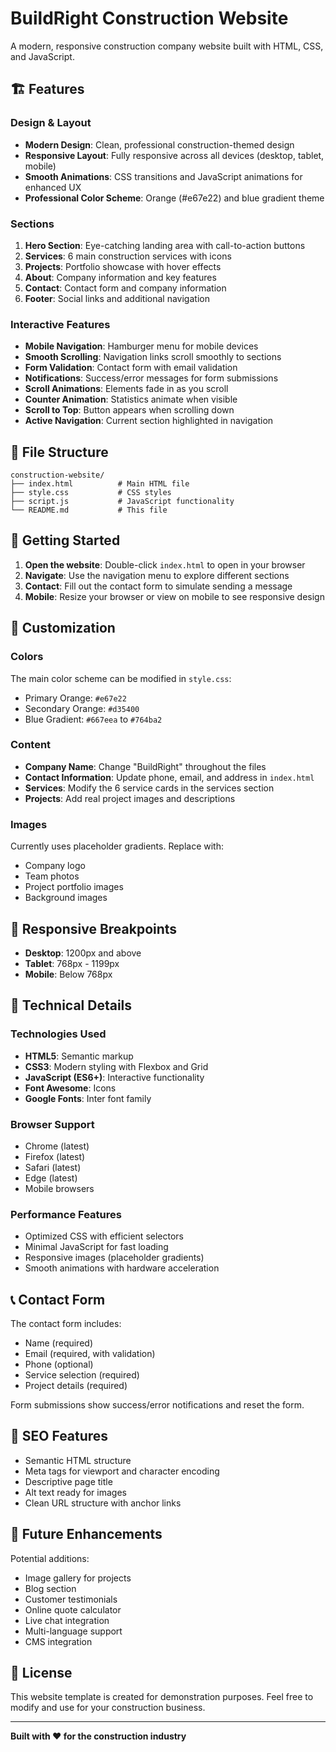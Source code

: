 # BuildRight Construction Website

A modern, responsive construction company website built with HTML, CSS, and JavaScript.

## 🏗️ Features

### Design & Layout
- **Modern Design**: Clean, professional construction-themed design
- **Responsive Layout**: Fully responsive across all devices (desktop, tablet, mobile)
- **Smooth Animations**: CSS transitions and JavaScript animations for enhanced UX
- **Professional Color Scheme**: Orange (#e67e22) and blue gradient theme

### Sections
1. **Hero Section**: Eye-catching landing area with call-to-action buttons
2. **Services**: 6 main construction services with icons
3. **Projects**: Portfolio showcase with hover effects
4. **About**: Company information and key features
5. **Contact**: Contact form and company information
6. **Footer**: Social links and additional navigation

### Interactive Features
- **Mobile Navigation**: Hamburger menu for mobile devices
- **Smooth Scrolling**: Navigation links scroll smoothly to sections
- **Form Validation**: Contact form with email validation
- **Notifications**: Success/error messages for form submissions
- **Scroll Animations**: Elements fade in as you scroll
- **Counter Animation**: Statistics animate when visible
- **Scroll to Top**: Button appears when scrolling down
- **Active Navigation**: Current section highlighted in navigation

## 📁 File Structure

```
construction-website/
├── index.html          # Main HTML file
├── style.css           # CSS styles
├── script.js           # JavaScript functionality
└── README.md           # This file
```

## 🚀 Getting Started

1. **Open the website**: Double-click `index.html` to open in your browser
2. **Navigate**: Use the navigation menu to explore different sections
3. **Contact**: Fill out the contact form to simulate sending a message
4. **Mobile**: Resize your browser or view on mobile to see responsive design

## 🎨 Customization

### Colors
The main color scheme can be modified in `style.css`:
- Primary Orange: `#e67e22`
- Secondary Orange: `#d35400`
- Blue Gradient: `#667eea` to `#764ba2`

### Content
- **Company Name**: Change "BuildRight" throughout the files
- **Contact Information**: Update phone, email, and address in `index.html`
- **Services**: Modify the 6 service cards in the services section
- **Projects**: Add real project images and descriptions

### Images
Currently uses placeholder gradients. Replace with:
- Company logo
- Team photos
- Project portfolio images
- Background images

## 📱 Responsive Breakpoints

- **Desktop**: 1200px and above
- **Tablet**: 768px - 1199px
- **Mobile**: Below 768px

## 🔧 Technical Details

### Technologies Used
- **HTML5**: Semantic markup
- **CSS3**: Modern styling with Flexbox and Grid
- **JavaScript (ES6+)**: Interactive functionality
- **Font Awesome**: Icons
- **Google Fonts**: Inter font family

### Browser Support
- Chrome (latest)
- Firefox (latest)
- Safari (latest)
- Edge (latest)
- Mobile browsers

### Performance Features
- Optimized CSS with efficient selectors
- Minimal JavaScript for fast loading
- Responsive images (placeholder gradients)
- Smooth animations with hardware acceleration

## 📞 Contact Form

The contact form includes:
- Name (required)
- Email (required, with validation)
- Phone (optional)
- Service selection (required)
- Project details (required)

Form submissions show success/error notifications and reset the form.

## 🎯 SEO Features

- Semantic HTML structure
- Meta tags for viewport and character encoding
- Descriptive page title
- Alt text ready for images
- Clean URL structure with anchor links

## 🔄 Future Enhancements

Potential additions:
- Image gallery for projects
- Blog section
- Customer testimonials
- Online quote calculator
- Live chat integration
- Multi-language support
- CMS integration

## 📄 License

This website template is created for demonstration purposes. Feel free to modify and use for your construction business.

---

**Built with ❤️ for the construction industry** 